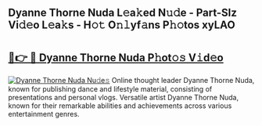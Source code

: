 ## Dyanne Thorne Nuda L𝚎a𝚔ed N𝚞𝚍e - Part-SIz Vi𝚍𝚎o L𝚎a𝚔s - H𝚘𝚝 O𝚗𝚕yf𝚊ns P𝚑𝚘tos xyLAO

# <h2><a href="http://kf15hil.oniu.top/?m=Dyanne+Thorne+Nuda">🔗👉 🔴 Dyanne Thorne Nuda P𝚑ot𝚘𝚜 V𝚒d𝚎o</a></h2>

[![Dyanne Thorne Nuda Nu𝚍e𝚜](https://i.imgur.com/0qMVB7G.gif)](http://kf15hil.oniu.top/?m=Dyanne+Thorne+Nuda)
Online thought leader Dyanne Thorne Nuda, known for publishing dance and lifestyle material, consisting of presentations and personal vlogs. Versatile artist Dyanne Thorne Nuda, known for their remarkable abilities and achievements across various entertainment genres.  
